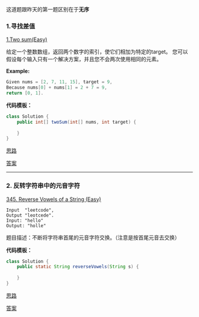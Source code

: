 这道题跟昨天的第一题区别在于**无序**
### 1.寻找差值

[1.Two sum(Easy)](https://leetcode.com/problems/two-sum/)

给定一个整数数组，返回两个数字的索引，使它们相加为特定的target。
您可以假设每个输入只有一个解决方案，并且您不会两次使用相同的元素。

**Example:**

```java
Given nums = [2, 7, 11, 15], target = 9,
Because nums[0] + nums[1] = 2 + 7 = 9,
return [0, 1].
```

**代码模板：**

```java
class Solution {
    public int[] twoSum(int[] nums, int target) {
    
    }
}
```
[思路](https://github.com/Yolo-929/Leetcode/issues/2#issue-448396406)

[答案](https://github.com/Yolo-929/Leetcode/issues/2#issuecomment-495822453)

---
### 2. 反转字符串中的元音字符

[345. Reverse Vowels of a String (Easy)](https://leetcode.com/problems/reverse-vowels-of-a-string/description/)

```
Input  "leetcode", 
Output "leotcede".
Input: "hello"
Output: "holle"
```

题目描述：不断将字符串首尾的元音字符交换。（注意是按首尾元音去交换）

**代码模板：**
```java
class Solution {
    public static String reverseVowels(String s) {
    
    }
}
```
[思路](https://github.com/Yolo-929/Leetcode/issues/2#issuecomment-495822743)

[答案](https://github.com/Yolo-929/Leetcode/issues/2#issuecomment-495823072)
